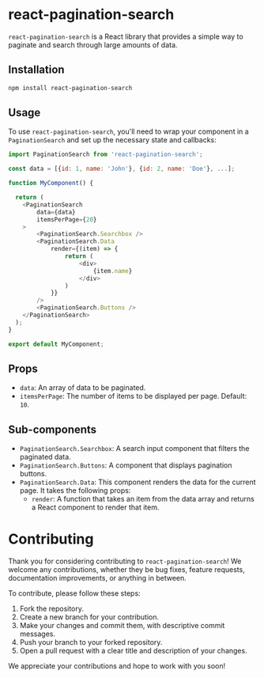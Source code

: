 # react-pagination-search
`react-pagination-search` is a React library that provides a simple way to paginate and search through large amounts of data.

## Installation
```bash
npm install react-pagination-search
```

## Usage
To use `react-pagination-search`, you'll need to wrap your component in a `PaginationSearch` and set up the necessary state and callbacks:
```javascript
import PaginationSearch from 'react-pagination-search';

const data = [{id: 1, name: 'John'}, {id: 2, name: 'Doe'}, ...];

function MyComponent() {

  return (
    <PaginationSearch
        data={data}
        itemsPerPage={20}
    >
        <PaginationSearch.Searchbox />
        <PaginationSearch.Data
            render={(item) => {
                return (
                    <div>
                        {item.name}
                    </div>
                )
            }}
        />
        <PaginationSearch.Buttons />
    </PaginationSearch>
  );
}

export default MyComponent;
```

## Props
- `data`: An array of data to be paginated.
- `itemsPerPage`: The number of items to be displayed per page. Default: `10`.

## Sub-components
- `PaginationSearch.Searchbox`: A search input component that filters the paginated data.
- `PaginationSearch.Buttons`: A component that displays pagination buttons.
- `PaginationSearch.Data`: This component renders the data for the current page. It takes the following props:
    - `render`: A function that takes an item from the data array and returns a React component to render that item.

# Contributing
Thank you for considering contributing to `react-pagination-search`! We welcome any contributions, whether they be bug fixes, feature requests, documentation improvements, or anything in between.

To contribute, please follow these steps:

1. Fork the repository.
2. Create a new branch for your contribution.
3. Make your changes and commit them, with descriptive commit messages.
4. Push your branch to your forked repository.
5. Open a pull request with a clear title and description of your changes.

We appreciate your contributions and hope to work with you soon!